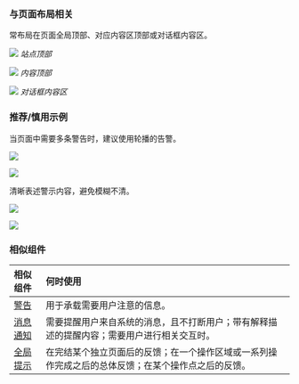 

### 与页面布局相关

常布局在页面全局顶部、对应内容区顶部或对话框内容区。


![](https://oteam-tdesign-1258344706.cos.ap-guangzhou.myqcloud.com/site/design/%E8%AD%A6%E5%91%8A-1.png)
<em>站点顶部</em>


![](https://oteam-tdesign-1258344706.cos.ap-guangzhou.myqcloud.com/site/design/%E8%AD%A6%E5%91%8A-2.png)
<em>内容顶部</em>


![](https://oteam-tdesign-1258344706.cos.ap-guangzhou.myqcloud.com/site/design/%E8%AD%A6%E5%91%8A-3@2x.png)
<em>对话框内容区</em>



### 推荐/慎用示例

当页面中需要多条警告时，建议使用轮播的告警。

![](https://oteam-tdesign-1258344706.cos.ap-guangzhou.myqcloud.com/site/design/%E8%AD%A6%E5%91%8A-5@2x.png)


![](https://oteam-tdesign-1258344706.cos.ap-guangzhou.myqcloud.com/site/design/%E8%AD%A6%E5%91%8A-6@2x.png)

清晰表述警示内容，避免模糊不清。

![](https://oteam-tdesign-1258344706.cos.ap-guangzhou.myqcloud.com/site/design/%E8%AD%A6%E5%91%8A-%E6%8E%A8%E8%8D%907@2x.png)


![](https://oteam-tdesign-1258344706.cos.ap-guangzhou.myqcloud.com/site/design/%E8%AD%A6%E5%91%8A-%E6%8E%A8%E8%8D%908@2x.png)




### 相似组件

| 相似组件                 | 何时使用                                                     |
| :----------------------- | :----------------------------------------------------------- |
| [警告](./Alert) | 用于承载需要用户注意的信息。 |
| [消息通知](./Notification) | 需要提醒用户来自系统的消息，且不打断用户；带有解释描述的提醒内容；需要用户进行相关交互时。 |
| [全局提示](./Message)      | 在完结某个独立页面后的反馈；在一个操作区域或一系列操作完成之后的总体反馈；在某个操作点之后的反馈。 |


